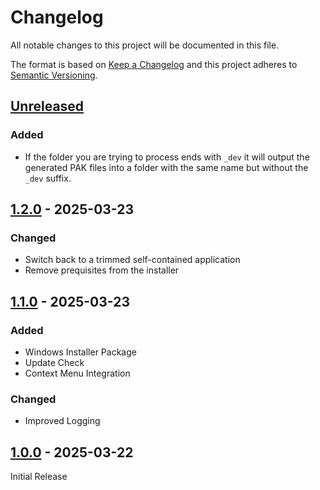 # Changelog

All notable changes to this project will be documented in this file.

The format is based on [Keep a Changelog](https://keepachangelog.com/)
and this project adheres to [Semantic Versioning](https://semver.org/).

## [Unreleased]

### Added

- If the folder you are trying to process ends with `_dev` it will output the generated PAK files into a folder with the same name but without the `_dev` suffix.

## [1.2.0] - 2025-03-23

### Changed

- Switch back to a trimmed self-contained application
- Remove prequisites from the installer

## [1.1.0] - 2025-03-23

### Added

- Windows Installer Package
- Update Check
- Context Menu Integration

### Changed

- Improved Logging

## [1.0.0] - 2025-03-22

Initial Release

[Unreleased]: https://github.com/7H3LaughingMan/KCD2-PAK/compare/v1.2.0...HEAD
[1.2.0]: https://github.com/7H3LaughingMan/KCD2-PAK/compare/v1.1.0...v1.2.0
[1.1.0]: https://github.com/7H3LaughingMan/KCD2-PAK/compare/v1.0.0...v1.1.0
[1.0.0]: https://github.com/7H3LaughingMan/KCD2-PAK/releases/tag/v1.0.0
